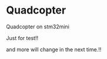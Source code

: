 Quadcopter
==========

Quadcopter on stm32mini


Just for test!!

and more will change in the next time.!!
